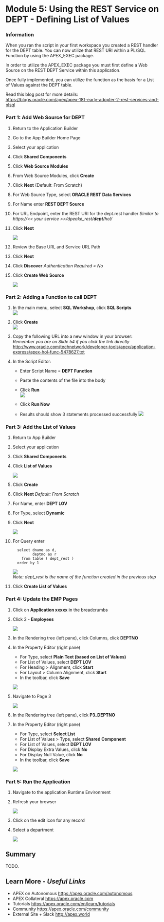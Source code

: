 # Module 5: Using the REST Service on DEPT - Defining List of Values

### Information

When you ran the script in your first workspace you created a REST handler for the DEPT table. You can now utilize that REST URI within a PL/SQL Function by using the APEX_EXEC package.

In order to utilize the APEX_EXEC package you must first define a Web Source on the REST DEPT Service within this application.

Once fully implemented, you can utilize the function as the basis for a List of Values against the DEPT table.

Read this blog post for more details:  
https://blogs.oracle.com/apex/apex-181-early-adopter-2-rest-services-and-plsql

### **Part 1**: Add Web Source for DEPT

1. Return to the Application Builder
2. Go to the App Builder Home Page
3. Select your application
4. Click **Shared Components**
5. Click **Web Source Modules**
6. From Web Source Modules, click **Create**
7. Click **Next** {Default: From Scratch}
8. For Web Source Type, select **ORACLE REST Data Services**
9. For Name enter **REST DEPT Source**
10. For URL Endpoint, enter the REST URI for the dept.rest handler
*Similar to https://<< your service >>/dpeake_rest/**dept**/hol/*
11. Click **Next**

    ![](images/5/web-source-type.png)

12. Review the Base URL and Service URL Path
13. Click **Next**
14. Click **Discover**
*Authentication Required = No*
15. Click **Create Web Source**

    ![](images/5/create-web-source.png)

### **Part 2**: Adding a Function to call DEPT

1. In the main menu, select **SQL Workshop**, click **SQL Scripts**  
    ![](images/5/select-sql-scripts.png)

2. Click **Create**  
    ![](images/5/click-create.png)

3. Copy the following URL into a new window in your browser:  
  *Remember you are on Slide 54 if you click the link directly*
  http://www.oracle.com/technetwork/developer-tools/apex/application-express/apex-hol-func-5478627.txt

4. In the Script Editor:
    - Enter Script Name = **DEPT Function**
    - Paste the contents of the file into the body
    - Click **Run**  
    ![](images/5/type-script-name.png)

    - Click **Run Now**
    - Results should show 3 statements processed successfully
    ![](images/5/result-shown.png)

### **Part 3**: Add the List of Values

1. Return to App Builder
2. Select your application
3. Click **Shared Components**
4. Click **List of Values**

    ![](images/5/list-of-values.png)

5. Click **Create**
6. Click **Next** 
*Default: From Scratch*
7. For Name, enter **DEPT LOV**
8. For Type, select **Dynamic**
9. Click **Next**

    ![](images/5/name-and-type.png)

10. For Query enter  
    ```
      select dname as d,
             deptno as r
        from table ( dept_rest )
      order by 1
    ```

    ![](images/5/click-create-list-of-values.png)  
    *Note: dept_rest is the name of the function created in the previous step*
11. Click **Create List of Values**

### **Part 4**: Update the EMP Pages

1. Click on **Application xxxxx** in the breadcrumbs
2. Click 2 - **Employees**

    ![](images/5/click-application-xxxx.png)


3. In the Rendering tree (left pane), click Columns, click **DEPTNO**  
4.  In the Property Editor (right pane)
    - For Type, select **Plain Text (based on List of Values)** 
    - For List of Values, select **DEPT LOV** 
    - For Heading > Alignment, click **Start** 
    - For Layout > Column Alignment, click **Start**
    - In the toolbar, click **Save**

    ![](images/5/update-column.png)

5. Navigate to Page 3

    ![](images/5/navigate-page.png)
6. In the Rendering tree (left pane), click **P3_DEPTNO**
7. In the Property Editor (right pane)
    - For Type, select **Select List** 
    - For List of Values > Type, select **Shared Component** 
    - For List of Values, select **DEPT LOV** 
    - For Display Extra Values, click **No** 
    - For Display Null Value, click **No**
    - In the toolbar, click **Save**  

    ![](images/5/update-property.png)

### **Part 5**: Run the Application

1. Navigate to the application Runtime Environment
2. Refresh your browser

    ![](images/5/navigate-to-runtime.png)

3. Click on the edit icon for any record
4. Select a department

    ![](images/5/select-list.png)

## Summary

TODO.

## **Learn More** - *Useful Links*

- APEX on Autonomous https://apex.oracle.com/autonomous
- APEX Collateral https://apex.oracle.com
- Tutorials https://apex.oracle.com/en/learn/tutorials
- Community https://apex.oracle.com/community
- External Site + Slack http://apex.world